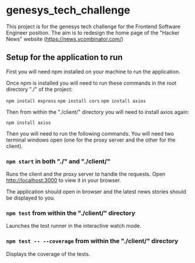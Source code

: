 # genesys_tech_challenge

This project is for the genesys tech challenge for the Frontend Software Engineer position.
The aim is to redesign the home page of the "Hacker News" website (https://news.ycombinator.com/)

## Setup for the application to run

First you will need npm installed on your machine to run the application.

Once npm is installed you will need to run these commands in the root directory "./" of the project:

`npm install express`
`npm install cors`
`npm install axios`

Then from within the "./client/" directory you will need to install axios again:

`npm install axios`

Then you will need to run the following commands. You will need two terminal windows open (one for the proxy server and the other for the client).

### `npm start` in both "./" and "./client/"

Runs the client and the proxy server to handle the requests.
Open [http://localhost:3000](http://localhost:3000) to view it in your browser.

The application should open in browser and the latest news stories should be displayed to you.


### `npm test` from within the "./client/" directory

Launches the test runner in the interactive watch mode.

### `npm test -- --coverage` from within the "./client/" directory

Displays the coverage of the tests.